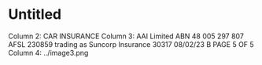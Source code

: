 # Untitled

Column 2: CAR INSURANCE
Column 3: AAI Limited ABN 48 005 297 807 AFSL 230859 trading as Suncorp Insurance 30317 08/02/23 B PAGE 5 OF 5
Column 4: ../image3.png